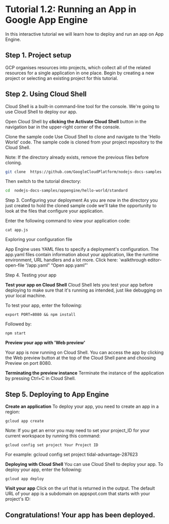 # Tutorial 1.2: Running an App in Google App Engine
In this interactive tutorial we will learn how to deploy and run an app on App Engine. 

## Step 1. Project setup
GCP organises resources into projects, which collect all of the related resources for a single application in one place.
Begin by creating a new project or selecting an existing project for this tutorial.
<walkthrough-project-setup></walkthrough-project-setup>

## Step 2. Using Cloud Shell

Cloud Shell is a built-in command-line tool for the console. We're going to use Cloud Shell to deploy our app.

Open Cloud Shell by **clicking the Activate Cloud Shell** button in the navigation bar in the upper-right corner of the console.

Clone the sample code
Use Cloud Shell to clone and navigate to the 'Hello World' code. The sample code is cloned from your project repository to the Cloud Shell.

Note: If the directory already exists, remove the previous files before cloning.
```sh
git clone  https://github.com/GoogleCloudPlatform/nodejs-docs-samples
```

Then switch to the tutorial directory:
```sh
cd  nodejs-docs-samples/appengine/hello-world/standard
```

Step 3. Configuring your deployment
As you are now in the directory you just created to hold the cloned sample code we'll take the opportunity to look at the files that configure your application.

Enter the following command to view your application code:
```
cat app.js
```

Exploring your configuration file

App Engine uses YAML files to specify a deployment's configuration. The app.yaml files contain information about your application, like the runtime environment, URL handlers and a lot more.
Click here: `walkthrough editor-open-file “/app.yaml” “Open app.yaml”'

Step 4. Testing your app

**Test your app on Cloud Shell**
Cloud Shell lets you test your app before deploying to make sure that it's running as intended, just like debugging on your local machine.

To test your app, enter the following:
```
export PORT=8080 && npm install
```

Followed by:
```
npm start
```

**Preview your app with 'Web preview'**

Your app is now running on Cloud Shell. You can access the app by clicking the Web preview  button at the top of the Cloud Shell pane and choosing Preview on port 8080.

**Terminating the preview instance**
Terminate the instance of the application by pressing Ctrl+C in Cloud Shell.

## Step 5. Deploying to App Engine

**Create an application**
To deploy your app, you need to create an app in a region:
```
gcloud app create
```

Note: If you get an error you may need to set your project_ID for your current workspace by running this command:
```
gcloud config set project Your Project ID
```

For example:
 gcloud config set project tidal-advantage-287623

**Deploying with Cloud Shell**
You can use Cloud Shell to deploy your app. To deploy your app, enter the following:
```
gcloud app deploy
```

**Visit your app**
Click on the url that is returned in the output. The default URL of your app is a subdomain on appspot.com that starts with your project's ID: 

## Congratulations! Your app has been deployed. 
